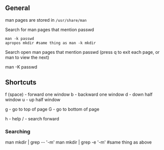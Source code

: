 ## General

man pages are stored in `/usr/share/man`


Search for man pages that mention passwd
```
man -k passwd
apropos mkdir #same thing as man -k mkdir
```

Search open man pages that mention passwd
(press q to exit each page, or man to view the next)

man -K passwd


## Shortcuts

f (space) - forward one window
b - backward one window
d - down half window
u - up half window

g - go to top of page
G - go to bottom of page


h - help
/ - search forward

### Searching

man mkdir | grep -- '-m'
man mkdir | grep -e '-m' #same thing as above